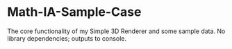 # Math-IA-Sample-Case
The core functionality of my Simple 3D Renderer and some sample data. No library dependencies; outputs to console. 
